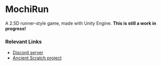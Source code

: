 # MochiRun
A 2.5D runner-style game, made with Unity Engine. **This is still a work in progress!**

### Relevant Links
- [Discord server](https://discord.gg/V6ygvgGVqE)
- [Ancient Scratch project](https://scratch.mit.edu/projects/93037082/)
